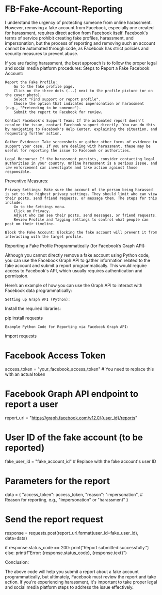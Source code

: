 # FB-Fake-Account-Reporting
I understand the urgency of protecting someone from online harassment. However, removing a fake account from Facebook, especially one created for harassment, requires direct action from Facebook itself. Facebook's terms of service prohibit creating fake profiles, harassment, and impersonation, but the process of reporting and removing such an account cannot be automated through code, as Facebook has strict policies and security measures to prevent abuse.

If you are facing harassment, the best approach is to follow the proper legal and social media platform procedures:
Steps to Report a Fake Facebook Account:

    Report the Fake Profile:
        Go to the fake profile page.
        Click on the three dots (...) next to the profile picture (or on the cover photo).
        Select "Find support or report profile".
        Choose the option that indicates impersonation or harassment (e.g., "Pretending to be someone").
        Submit the report to Facebook for review.

    Contact Facebook's Support Team: If the automated report doesn't resolve the issue, contact Facebook support directly. You can do this by navigating to Facebook's Help Center, explaining the situation, and requesting further action.

    Gather Evidence: Take screenshots or gather other forms of evidence to support your case. If you are dealing with harassment, these may be useful for reporting the issue to Facebook or authorities.

    Legal Recourse: If the harassment persists, consider contacting legal authorities in your country. Online harassment is a serious issue, and law enforcement can investigate and take action against those responsible.

Preventive Measures:

    Privacy Settings: Make sure the account of the person being harassed is set to the highest privacy settings. They should limit who can view their posts, send friend requests, or message them. The steps for this include:
        Go to the Settings menu.
        Click on Privacy.
        Adjust who can see their posts, send messages, or friend requests.
        Review Profile and Tagging settings to control what people can post on their timeline.

    Block the Fake Account: Blocking the fake account will prevent it from interacting with the target profile.

Reporting a Fake Profile Programmatically (for Facebook’s Graph API):

Although you cannot directly remove a fake account using Python code, you can use the Facebook Graph API to gather information related to the fake account and submit a report programmatically. This would require access to Facebook's API, which usually requires authentication and permission.

Here’s an example of how you can use the Graph API to interact with Facebook data programmatically:

    Setting up Graph API (Python):

Install the required libraries:

pip install requests

    Example Python Code for Reporting via Facebook Graph API:

import requests

# Facebook Access Token
access_token = "your_facebook_access_token"  # You need to replace this with an actual token

# Facebook Graph API endpoint to report a user
report_url = "https://graph.facebook.com/v12.0/{user_id}/reports"

# User ID of the fake account (to be reported)
fake_user_id = "fake_account_id"  # Replace with the fake account's user ID

# Parameters for the report
data = {
    "access_token": access_token,
    "reason": "impersonation",  # Reason for reporting, e.g., "impersonation" or "harassment"
}

# Send the report request
response = requests.post(report_url.format(user_id=fake_user_id), data=data)

if response.status_code == 200:
    print("Report submitted successfully.")
else:
    print(f"Error: {response.status_code}, {response.text}")

Conclusion:

The above code will help you submit a report about a fake account programmatically, but ultimately, Facebook must review the report and take action. If you're experiencing harassment, it's important to take proper legal and social media platform steps to address the issue effectively.
